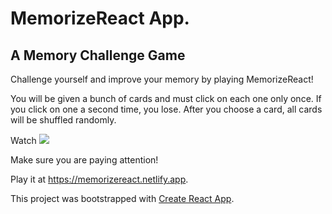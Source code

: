 # MemorizeReact App.

## A Memory Challenge Game

Challenge yourself and improve your memory by playing MemorizeReact!

You will be given a bunch of cards and must click on each one only once. If you click on one a second time, you lose.  After you choose a card, all cards will be shuffled randomly. 

Watch <img src="public\video\MemorizeReact-Video.gif">

Make sure you are paying attention!
  
Play it at https://memorizereact.netlify.app.

This project was bootstrapped with [Create React App](https://github.com/facebookincubator/create-react-app).


